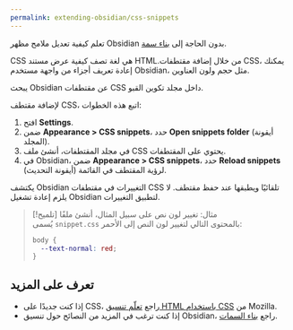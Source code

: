 ```yaml
---
permalink: extending-obsidian/css-snippets
---
```


تعلم كيفية تعديل ملامح مظهر Obsidian بدون الحاجة إلى [بناء سمة](https://docs.obsidian.md/Themes/App+themes/Build+a+theme).

CSS هي لغة تصف كيفية عرض مستند HTML.من خلال إضافة مقتطفات CSS، يمكنك إعادة تعريف أجزاء من واجهة مستخدم Obsidian، مثل حجم ولون العناوين.

يبحث Obsidian عن مقتطفات CSS داخل مجلد تكوين القبو.

لإضافة مقتطف CSS، اتبع هذه الخطوات:

1. افتح **Settings**.
2. ضمن **Appearance > CSS snippets**، حدد **Open snippets folder** (أيقونة المجلد).
3. في مجلد المقتطفات، أنشئ ملف CSS يحتوي على المقتطفات.
4. في Obsidian، ضمن **Appearance > CSS snippets**، حدد **Reload snippets** (أيقونة التحديث) لرؤية المقتطف في القائمة.

يكتشف Obsidian التغييرات في مقتطفات CSS تلقائيًا ويطبقها عند حفظ مقتطف. لا يلزم إعادة تشغيل Obsidian لتطبيق التغييرات.

> [!تلميح] مثال: تغيير لون نص
> على سبيل المثال، أنشئ ملفًا يُسمى `snippet.css` بالمحتوى التالي لتغيير لون النص إلى الأحمر:
>
> ```css
> body {
> 	--text-normal: red;
> }
> ```

## تعرف على المزيد

- إذا كنت جديدًا على CSS، راجع [تعلّم تنسيق HTML باستخدام CSS](https://developer.mozilla.org/en-US/docs/Learn/CSS) من Mozilla.
- إذا كنت ترغب في المزيد من النصائح حول تنسيق Obsidian، راجع [بناء السمات](https://docs.obsidian.md/Themes/App+themes/Build+a+theme).
